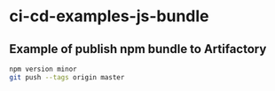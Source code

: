# ci-cd-examples-js-bundle

## Example of publish npm bundle to Artifactory

```bash
npm version minor
git push --tags origin master
```
